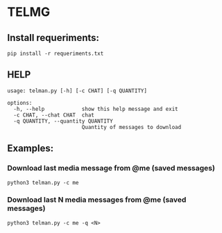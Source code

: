 # TELMG

## Install requeriments:
    
    pip install -r requeriments.txt
    
## HELP
    usage: telman.py [-h] [-c CHAT] [-q QUANTITY]

    options:
      -h, --help            show this help message and exit
      -c CHAT, --chat CHAT  chat
      -q QUANTITY, --quantity QUANTITY
                            Quantity of messages to download

## Examples:
### Download last media message from @me (saved messages)
    python3 telman.py -c me
### Download last N media messages from @me (saved messages)
    python3 telman.py -c me -q <N>

